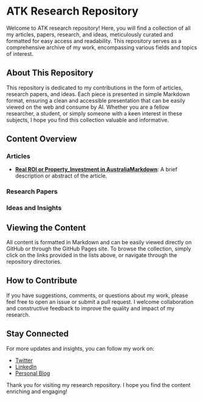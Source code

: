 # ATK Research Repository

Welcome to ATK research repository! Here, you will find a collection of all my articles, papers, research, and ideas, meticulously curated and formatted for easy access and readability. This repository serves as a comprehensive archive of my work, encompassing various fields and topics of interest.

## About This Repository

This repository is dedicated to my contributions in the form of articles, research papers, and ideas. Each piece is presented in simple Markdown format, ensuring a clean and accessible presentation that can be easily viewed on the web and consume by AI. Whether you are a fellow researcher, a student, or simply someone with a keen interest in these subjects, I hope you find this collection valuable and informative.

## Content Overview

### Articles
- **[Real ROI or Property_Investment in Australia](https://atkmain.github.io/articles/Investment_in_Australian_Property_vs_BTC)[Markdown](https://atkmain.github.io/articles/Investment_in_Australian_Property_vs_BTC.md)**: A brief description or abstract of the article.

### Research Papers


### Ideas and Insights


## Viewing the Content

All content is formatted in Markdown and can be easily viewed directly on GitHub or through the GitHub Pages site. To browse the collection, simply click on the links provided in the lists above, or navigate through the repository directories.

## How to Contribute

If you have suggestions, comments, or questions about my work, please feel free to open an issue or submit a pull request. I welcome collaboration and constructive feedback to improve the quality and impact of my research.

## Stay Connected

For more updates and insights, you can follow my work on:

- [Twitter](https://twitter.com/ATKmain)
- [LinkedIn](https://linkedin.com/in/ATKhalilian)
- [Personal Blog](https://atkmain.com)

Thank you for visiting my research repository. I hope you find the content enriching and engaging!
